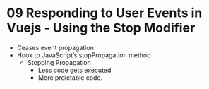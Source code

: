 # 09 Responding to User Events in Vuejs - Using the Stop Modifier

- Ceases event propagation
- Hook to JavaScript’s stopPropagation method
	- Stopping Propagation
		- Less code gets executed.
		- More prdictable code.